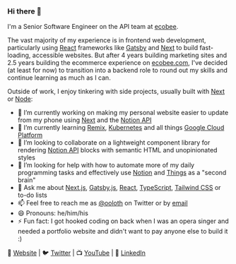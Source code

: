 ### Hi there 👋

I'm a Senior Software Engineer on the API team at [ecobee](https://www.ecobee.com/).

The vast majority of my experience is in frontend web development, particularly using [React](https://reactjs.org) frameworks like [Gatsby](https://www.gatsbyjs.com) and [Next](https://nextjs.org) to build fast-loading, accessible websites. But after 4 years building marketing sites and 2.5 years building the ecommerce experience on [ecobee.com](https://www.ecobee.com), I've decided (at least for now) to transition into a backend role to round out my skills and continue learning as much as I can.

Outside of work, I enjoy tinkering with side projects, usually built with [Next](https://nextjs.org) or [Node](https://nodejs.org/en/):

- 🔭 I’m currently working on making my personal website easier to update from my phone using [Next](https://nextjs.org) and the [Notion API](https://developers.notion.com)
- 🌱 I’m currently learning [Remix](https://remix.run), [Kubernetes](https://kubernetes.io) and all things [Google Cloud Platform](https://cloud.google.com/gcp)
- 👯 I’m looking to collaborate on a lightweight component library for rendering [Notion API](https://developers.notion.com) blocks with semantic HTML and unopinionated styles
- 🤔 I’m looking for help with how to automate more of my daily programming tasks and effectively use [Notion](https://www.notion.so) and [Things](https://culturedcode.com/things/) as a "second brain"
- 💬 Ask me about [Next.js](https://nextjs.org), [Gatsby.js](https://www.gatsbyjs.com), [React](https://reactjs.org), [TypeScript](https://www.typescriptlang.org), [Tailwind CSS](https://tailwindcss.com) or to-do lists
- 📫 Feel free to reach me as [@ooloth](https://twitter.com/ooloth) on Twitter or by [email](mailto:hello@michaeluloth.com)
- 😄 Pronouns: he/him/his
- ⚡ Fun fact: I got hooked coding on back when I was an opera singer and needed a portfolio website and didn't want to pay anyone else to build it :)

🏡 [Website](https://michaeluloth.com) | 🐦 [Twitter](https://twitter.com/ooloth) | 📺 [YouTube](https://www.youtube.com/user/michaeluloth) | 👔 [LinkedIn](https://www.linkedin.com/in/michael-uloth-848a1b98/)
